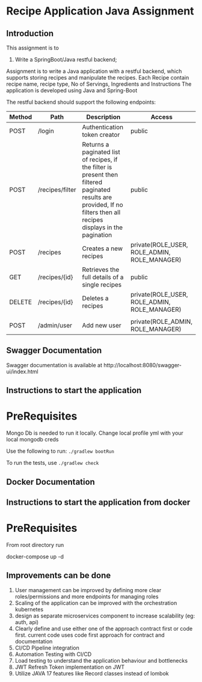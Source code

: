 # Recipe Application Java Assignment

## Introduction
This assignment is to 
1) Write a SpringBoot/Java restful backend;


Assignment is to write a Java application with a restful backend, which supports storing recipes and manipulate the recipes.
Each Recipe contain recipe name, recipe type, No of Servings, Ingredients and Instructions
The application is  developed using Java and Spring-Boot

The restful backend should support the following endpoints:

| Method | Path            | Description                                                                                                                                                           | Access                                       |
|--------|-----------------|-----------------------------------------------------------------------------------------------------------------------------------------------------------------------|----------------------------------------------|
| POST   | /login          | Authentication token creator                                                                                                                                          | public                                       |
| POST   | /recipes/filter | Returns a paginated list of recipes, if the filter is present then filtered paginated results are provided, If no filters then all recipes displays in the pagination | public                                       |
| POST   | /recipes        | Creates a new recipes                                                                                                                                                 | private(ROLE_USER, ROLE_ADMIN, ROLE_MANAGER) |
| GET    | /recipes/{id}   | Retrieves the full details of a single recipes                                                                                                                        | public                                       |
| DELETE | /recipes/{id}   | Deletes a recipes                                                                                                                                                     | private(ROLE_USER, ROLE_ADMIN, ROLE_MANAGER) |
|        |                 |                                                                                                                                                                       |                                              |
| POST   | /admin/user     | Add new user                                                                                                                                                          | private(ROLE_ADMIN, ROLE_MANAGER)            |



## Swagger Documentation
Swagger documentation is available at http://localhost:8080/swagger-ui/index.html

## Instructions to start the application
# PreRequisites
Mongo Db is needed to run it locally. Change local profile yml with your local mongodb creds

Use the following to run: `./gradlew bootRun`

To run the tests, use `./gradlew check`

## Docker Documentation

## Instructions to start the application from docker
# PreRequisites
From root directory run

 docker-compose up -d


## Improvements can be done
1) User management can be improved by defining more clear roles/permissions and more endpoints for managing roles
2) Scaling of the application can be improved with the orchestration kubernetes
3) design as separate microservices component to increase scalability (eg: auth, api)
4) Clearly define  and use either one of the approach contract first or code first. current code uses code first approach for contract and documentation
5) CI/CD Pipeline integration
6) Automation Testing with CI/CD
7) Load testing to understand the application behaviour and bottlenecks
8) JWT Refresh Token implementation on JWT
9) Utilize JAVA 17 features like Record classes instead of lombok



